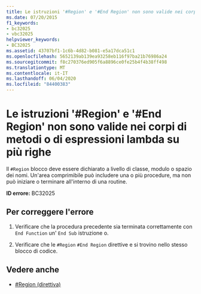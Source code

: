 ```yaml
---
title: Le istruzioni '#Region' e '#End Region' non sono valide nei corpi di metodi o di espressioni lambda su più righe
ms.date: 07/20/2015
f1_keywords:
- bc32025
- vbc32025
helpviewer_keywords:
- BC32025
ms.assetid: 43707bf1-1c6b-4d82-b081-e5a17dca51c1
ms.openlocfilehash: 5652139ab139ea93258eb116f97ba21b76986a24
ms.sourcegitcommit: f8c270376ed905f6a8896ce0fe25b4f4b38ff498
ms.translationtype: MT
ms.contentlocale: it-IT
ms.lasthandoff: 06/04/2020
ms.locfileid: "84400383"
---
```

# <a name="region-and-end-region-statements-are-not-valid-within-method-bodiesmultiline-lambdas"></a>Le istruzioni '#Region' e '#End Region' non sono valide nei corpi di metodi o di espressioni lambda su più righe
Il `#Region` blocco deve essere dichiarato a livello di classe, modulo o spazio dei nomi. Un'area comprimibile può includere una o più procedure, ma non può iniziare o terminare all'interno di una routine.  
  
 **ID errore:** BC32025  
  
## <a name="to-correct-this-error"></a>Per correggere l'errore  
  
1. Verificare che la procedura precedente sia terminata correttamente con `End Function` un' `End Sub` istruzione o.  
  
2. Verificare che le `#Region` `#End Region` direttive e si trovino nello stesso blocco di codice.  
  
## <a name="see-also"></a>Vedere anche

- [#Region (direttiva)](../directives/region-directive.md)

